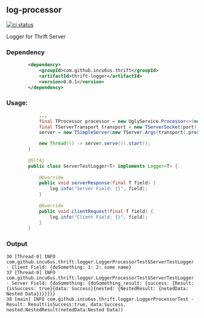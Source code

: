 log-processor
---

<a href="https://github.com/incu6us/thrift-logger"><img alt="ci status" src="https://github.com/incu6us/thrift-logger/workflows/Java%20CI/badge.svg"></a>


Logger for Thrift Server


### Dependency
```xml
        <dependency>
            <groupId>com.github.incu6us.thrift</groupId>
            <artifactId>thrift-logger</artifactId>
            <version>0.0.1</version>
        </dependency>
```


### Usage:
```java
            ...
            final TProcessor processor = new UglyService.Processor<>(new UglyServiceImpl());
            final TServerTransport transport = new TServerSocket(port);
            server = new TSimpleServer(new TServer.Args(transport).processor(new LogProcessor(processor, new ServerTestLogger())));

            new Thread(() -> server.serve()).start();
        }
    
        @Slf4j
        public class ServerTestLogger<T> implements Logger<T> {
        
            @Override
            public void serverResponse(final T field) {
                log.info("Server Field: {}", field);
            }
        
            @Override
            public void clientRequest(final T field) {
                log.info("Client Field: {}", field);
            }
        }
```


### Output 
```
30 [Thread-0] INFO com.github.incu6us.thrift.logger.LoggerProcessorTest$ServerTestLogger - Client Field: {doSomething: 1: 2: some name}
37 [Thread-0] INFO com.github.incu6us.thrift.logger.LoggerProcessorTest$ServerTestLogger - Server Field: {doSomething: {doSomething_result: {success: {Result: {isSuccess: true}{data: Success}{nested: {NestedResult: {netedData: Nested Data}}}}}}}
38 [main] INFO com.github.incu6us.thrift.logger.LoggerProcessorTest - Result: Result(isSuccess:true, data:Success, nested:NestedResult(netedData:Nested Data))
```

